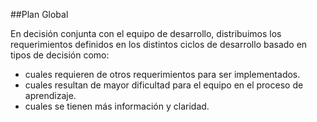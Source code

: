 ##Plan Global

En decisión conjunta con el equipo de desarrollo, distribuimos los requerimientos definidos en los distintos ciclos de desarrollo basado en tipos de decisión como: 

* cuales requieren de otros requerimientos para ser implementados.
* cuales resultan de mayor dificultad para el equipo en el proceso de aprendizaje.
* cuales se tienen más información y claridad.

